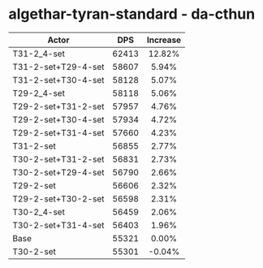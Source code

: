 # algethar-tyran-standard - da-cthun
| Actor | DPS | Increase |
|---|:---:|:---:|
|T31-2_4-set|62413|12.82%|
|T31-2-set+T29-4-set|58607|5.94%|
|T31-2-set+T30-4-set|58128|5.07%|
|T29-2_4-set|58118|5.06%|
|T29-2-set+T31-2-set|57957|4.76%|
|T29-2-set+T30-4-set|57934|4.72%|
|T29-2-set+T31-4-set|57660|4.23%|
|T31-2-set|56855|2.77%|
|T30-2-set+T31-2-set|56831|2.73%|
|T30-2-set+T29-4-set|56790|2.66%|
|T29-2-set|56606|2.32%|
|T29-2-set+T30-2-set|56598|2.31%|
|T30-2_4-set|56459|2.06%|
|T30-2-set+T31-4-set|56403|1.96%|
|Base|55321|0.00%|
|T30-2-set|55301|-0.04%|
